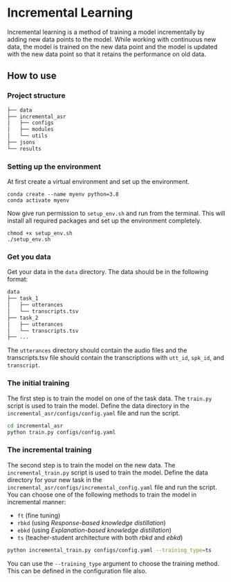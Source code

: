# Incremental Learning
Incremental learning is a method of training a model incrementally by adding new data points to the model. While working with continuous new data, the model is trained on the new data point and the model is updated with the new data point so that it retains the performance on old data.
 
## How to use
### Project structure
```bash
├── data  
├── incremental_asr  
|   ├── configs  
│   ├── modules    
│   └── utils 
├── jsons
└── results
```

### Setting up the environment
At first create a virtual environment and set up the environment. 
```
conda create --name myenv python=3.8
conda activate myenv
```
Now give run permission to `setup_env.sh` and run from the terminal. This will install all required packages and set up the environment completely.
```
chmod +x setup_env.sh
./setup_env.sh
```
### Get you data
Get your data in the `data` directory. The data should be in the following format:
```bash
data
├── task_1
│   ├── utterances
│   └── transcripts.tsv
├── task_2
│   ├── utterances
│   └── transcripts.tsv
├── ...
```
The `utterances` directory should contain the audio files and the transcripts.tsv file should contain the transcriptions with `utt_id`, `spk_id`, and `transcript`.

### The initial training
The first step is to train the model on one of the task data. The `train.py` script is used to train the model. Define the data directory in the `incremental_asr/configs/config.yaml` file and run the script.
```bash
cd incremental_asr
python train.py configs/config.yaml
```

### The incremental training
The second step is to train the model on the new data. The `incremental_train.py` script is used to train the model. Define the data directory for your new task in the `incremental_asr/configs/incremental_config.yaml` file and run the script. You can choose one of the following methods to train the model in incremental manner:
- `ft` (fine tuning)
- `rbkd` (using *Response-based knowledge distillation*)
- `ebkd` (using *Explanation-based knowledge distillation*)
- `ts` (teacher-student architecture with both *rbkd* and *ebkd*)

```bash
python incremental_train.py configs/config.yaml --training_type=ts
```
You can use the `--training_type` argument to choose the training method. This can be defined in the configuration file also.